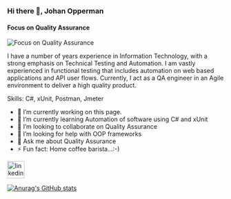 ### Hi there 👋, Johan Opperman
#### Focus on Quality Assurance
![Focus on Quality Assurance](https://arturssmirnovs.github.io/github-profile-readme-generator/images/banner.png)

I have a number of years experience in Information Technology, with a strong emphasis on Technical Testing and Automation. I am vastly experienced in functional testing that includes automation on web based applications and API user flows.
Currently, I act as a QA engineer in an Agile environment to deliver a high quality product.

Skills: C#, xUnit, Postman, Jmeter 

- 🔭 I’m currently working on this page. 
- 🌱 I’m currently learning Automation of software using C# and xUnit 
- 👯 I’m looking to collaborate on Quality Assurance 
- 🤔 I’m looking for help with OOP frameworks 
- 💬 Ask me about Quality Assurance 
- ⚡ Fun fact: Home coffee barista...:-) 


[<img src='https://cdn.jsdelivr.net/npm/simple-icons@3.0.1/icons/linkedin.svg' alt='linkedin' height='40'>](https://www.linkedin.com/in/www.linkedin.com.in/johanopperman1/)  


[![Anurag's GitHub stats](https://github-readme-stats.vercel.app/api?username=johanopperman)](https://github.com/anuraghazra/github-readme-stats)


